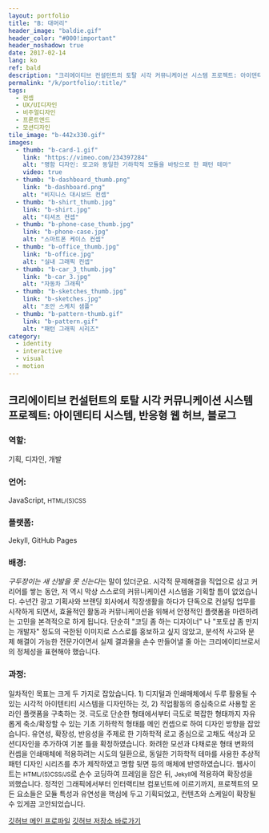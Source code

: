 ```yaml
---
layout: portfolio
title: "B: 대머리"
header_image: "baldie.gif"
header_color: "#000!important"
header_noshadow: true
date: 2017-02-14
lang: ko
ref: bald
description: "크리에이티브 컨설턴트의 토탈 시각 커뮤니케이션 시스템 프로젝트: 아이덴티티 시스템, 반응형 웹 허브, 블로그"
permalink: "/k/portfolio/:title/"
tags:
  - 컨셉
  - UX/UI디자인
  - 비주얼디자인
  - 프론트엔드
  - 모션디자인
tile_image: "b-442x330.gif"
images:
  - thumb: "b-card-1.gif"
    link: "https://vimeo.com/234397284"
    alt: "명함 디자인: 로고와 동일한 기하학적 모듈을 바탕으로 한 패턴 테마"
    video: true
  - thumb: "b-dashboard_thumb.png"
    link: "b-dashboard.png"
    alt: "비지니스 대시보드 컨셉"
  - thumb: "b-shirt_thumb.jpg"
    link: "b-shirt.jpg"
    alt: "티셔츠 컨셉"
  - thumb: "b-phone-case_thumb.jpg"
    link: "b-phone-case.jpg"
    alt: "스마트폰 케이스 컨셉"
  - thumb: "b-office_thumb.jpg"
    link: "b-office.jpg"
    alt: "실내 그래픽 컨셉"
  - thumb: "b-car_3_thumb.jpg"
    link: "b-car_3.jpg"
    alt: "자동차 그래픽"
  - thumb: "b-sketches_thumb.jpg"
    link: "b-sketches.jpg"
    alt: "초안 스케치 샘플"
  - thumb: "b-pattern-thumb.gif"
    link: "b-pattern.gif"
    alt: "패턴 그래픽 시리즈"
category:
  - identity
  - interactive
  - visual
  - motion
---
```

<section class="project-summary">
  <h1>크리에이티브 컨설턴트의 토탈 시각 커뮤니케이션 시스템 프로젝트: 아이덴티티 시스템, 반응형 웹 허브, 블로그</h1>
  <section class="info">
    <h3>역할:</h3>
    <p>기획, 디자인, 개발</p>
  </section>
  <section class="info">
    <h3>언어:</h3>
    <p>JavaScript, <small>HTML/(S)CSS</small></p>
  </section>
  <section class="info">
    <h3>플랫폼:</h3>
    <p>Jekyll, GitHub Pages</p>
  </section>
  <section class="info">
    <h3>배경:</h3>
    <p><em>구두장이는 새 신발을 못 신는다</em>는 말이 있더군요. 시각적 문제해결을 직업으로 삼고 커리어를 쌓는 동안, 저 역시 막상 스스로의 커뮤니케이션 시스템을 기획할 틈이 없었습니다. 수년간 광고 기획사와 브랜딩 회사에서 직장생활을 하다가 단독으로 컨설팅 업무를 시작하게 되면서, 효율적인 활동과 커뮤니케이션을 위해서 안정적인 플랫폼을 마련하려는 고민을 본격적으로 하게 됩니다. 단순히 "코딩 좀 하는 디자이너" 나 "포토샵 좀 만지는 개발자" 정도의 국한된 이미지로 스스로를 홍보하고 싶지 않았고, 분석적 사고와 문제 해결이 가능한 전문가이면서 실제 결과물을 손수 만들어낼 줄 아는 크리에이티브로서의 정체성을 표현해야 했습니다.
    </p>
  </section>
  <section class="info">
    <h3>과정:</h3>
    <p>일차적인 목표는 크게 두 가지로 잡았습니다. 1) 디지털과 인쇄매체에서 두루 활용될 수 있는 시각적 아이텐티티 시스템을 디자인하는 것, 2) 직업활동의 중심축으로 사용할 온라인 플랫폼을 구축하는 것. 극도로 단순한 형태에서부터 극도로 복잡한 형태까지 자유롭게 축소/확장할 수 있는 기초 기하학적 형태를 메인 컨셉으로 하여 디자인 방향을 잡았습니다. 유연성, 확장성, 반응성을 주제로 한 기하학적 로고 중심으로 고채도 색상과 모션디자인을 추가하여 기본 틀을 확정하였습니다. 화려한 모션과 다채로운 형태 변화의 컨셉을 인쇄매체에 적용하려는 시도의 일환으로, 동일한 기하학적 테마를 사용한 추상적 패턴 디자인 시리즈를 추가 제작하였고 명함 뒷면 등의 매체에 반영하였습니다. 웹사이트는 <small>HTML/(S)CSS/JS</small>로 손수 코딩하여 프레임을 잡은 뒤, <small>Jekyll</small>에 적용하여 확장성을 꾀했습니다. 정적인 그래픽에서부터 인터랙티브 컴포넌트에 이르기까지, 프로젝트의 모든 요소들은 모듈 특성과 유연성을 핵심에 두고 기획되었고, 컨텐츠와 스케일이 확장될 수 있게끔 고안되었습니다.
    </p>
  </section>
</section>
<div class="buttons">
  <span class="unselectable">
  <a href="https://github.com/baadaa/" title="깃허브 메인 프로파일" target="_blank">깃허브 메인 프로파일</a></span>
  <span class="unselectable"><a href="https://github.com/baadaa/b-as-in-bald/" title="깃허브 저장소 바로가기" target="_blank">깃허브 저장소 바로가기</a></span>
</div>
